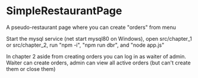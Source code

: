 # SimpleRestaurantPage
A pseudo-restaurant page where you can create "orders" from menu

Start the mysql service (net start mysql80 on Windows), open src/chapter_1 or src/chapter_2, run "npm -i", "npm run dbr", and "node app.js"

In chapter 2 aside from creating orders you can log in as waiter of admin. Waiter can create orders, admin can view all active orders (but can't create them or close them)
